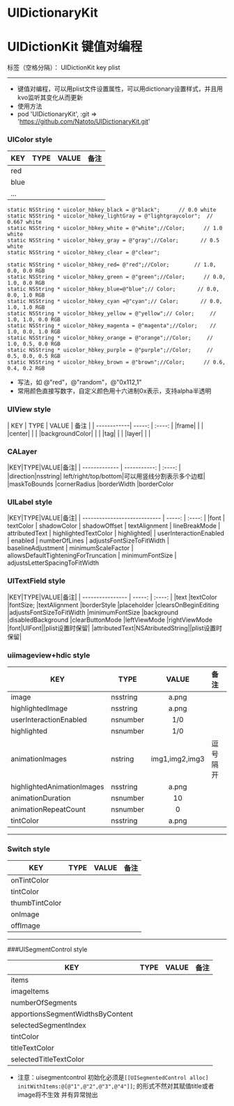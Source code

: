 # UIDictionaryKit

# UIDictionKit 键值对编程

标签（空格分隔）： UIDictionKit key plist

---
* 键值对编程，可以用plist文件设置属性，可以用dictionary设置样式，并且用kvo监听其变化从而更新
* 使用方法 
* pod 'UIDictionaryKit', :git => 'https://github.com/Natoto/UIDictionaryKit.git'


### UIColor style ###

|KEY|TYPE|VALUE|备注|
| ----| -----|:-----:|:----|
|red||||
|blue||||
|...||||





```
static NSString * uicolor_hbkey_black = @"black";      // 0.0 white
static NSString * uicolor_hbkey_lightGray = @"lightgraycolor";  // 0.667 white
static NSString * uicolor_hbkey_white = @"white";//Color;      // 1.0 white
static NSString * uicolor_hbkey_gray = @"gray";//Color;       // 0.5 white
static NSString * uicolor_hbkey_clear = @"clear";

static NSString * uicolor_hbkey_red= @"red";//Color;        // 1.0, 0.0, 0.0 RGB
static NSString * uicolor_hbkey_green = @"green";//Color;      // 0.0, 1.0, 0.0 RGB
static NSString * uicolor_hbkey_blue=@"blue";// Color;       // 0.0, 0.0, 1.0 RGB
static NSString * uicolor_hbkey_cyan =@"cyan";// Color;       // 0.0, 1.0, 1.0 RGB
static NSString * uicolor_hbkey_yellow = @"yellow";// Color;     // 1.0, 1.0, 0.0 RGB
static NSString * uicolor_hbkey_magenta = @"magenta";//Color;    // 1.0, 0.0, 1.0 RGB
static NSString * uicolor_hbkey_orange = @"orange";//Color;     // 1.0, 0.5, 0.0 RGB
static NSString * uicolor_hbkey_purple = @"purple";//Color;     // 0.5, 0.0, 0.5 RGB
static NSString * uicolor_hbkey_brown = @"brown";//Color;      // 0.6, 0.4, 0.2 RGB
```
* 写法，如 @"red"，@"random"，@"0x112,1"
*  常用颜色直接写数字，自定义颜色用十六进制0x表示，支持alpha半透明

### UIView style ###



| KEY | TYPE | VALUE | 备注  |
| ------------| -----:  | :----:  |
|frame|  | | 
|center| | |
|backgroundColor| | |
|tag| | |
|layer| | |


### CALayer ###


|KEY|TYPE|VALUE|备注|
| -------------   | -----------:  | :----:  |
|direction|nsstring| left/right/top/bottom|可以用竖线分割表示多个边框|
|maskToBounds
|cornerRadius
|borderWidth
|borderColor

### UILabel style ###

|KEY|TYPE|VALUE|备注|
| ----------------------------   | -----:  | :----:  |
|font
| textColor
| shadowColor
| shadowOffset
| textAlignment
| lineBreakMode
| attributedText
| highlightedTextColor
| highlighted|
| userInteractionEnabled
| enabled
| numberOfLines
| adjustsFontSizeToFitWidth
| baselineAdjustment
| minimumScaleFactor
| allowsDefaultTighteningForTruncation
| minimumFontSize
| adjustsLetterSpacingToFitWidth


### UITextField style ###

|KEY|TYPE|VALUE|备注|
| ----------------   | -----:  | :----:  |
|text
|textColor
|fontSize;
|textAlignment
|borderStyle
|placeholder
|clearsOnBeginEditing
|adjustsFontSizeToFitWidth
|minimumFontSize
|background
|disabledBackground
|clearButtonMode
|leftViewMode
|rightViewMode
|font|UIFont||plist设置时保留|
|attributedText|NSAtributedString||plist设置时保留|


### uiimageview+hdic  style ###
|KEY|TYPE|VALUE|备注|
| --------------------| -|:-----:|:----| 
|image|nsstring|a.png
|highlightedImage|nsstring|a.png
|userInteractionEnabled|nsnumber|1/0|
|highlighted|nsnumber|1/0|
|animationImages|nstring|img1,img2,img3|逗号隔开
|highlightedAnimationImages|nsstring|a.png
|animationDuration|nsnumber|10|
|animationRepeatCount|nsnumber|0|
|tintColor|nsstring|a.png


--- 
### Switch style

|KEY|TYPE|VALUE|备注|
| ----------| -|:-----:|:----| 
|onTintColor|
|tintColor|
|thumbTintColor|
|onImage|
|offImage|


---

###UISegmentControl  style

|KEY|TYPE|VALUE|备注|
| ------------------------| -|:-----:|:----| 
|items
|imageItems
|numberOfSegments
|apportionsSegmentWidthsByContent
|selectedSegmentIndex
|tintColor
|titleTextColor
|selectedTitleTextColor


* 注意：uisegmentcontrol 初始化必须是`[[UISegmentedControl alloc] initWithItems:@[@"1",@"2",@"3",@"4"]]`; 的形式不然对其赋值title或者image将不生效 并有异常抛出




